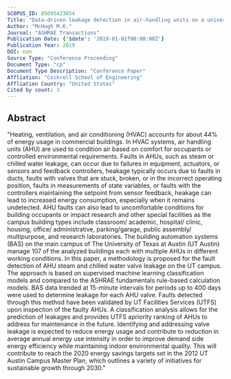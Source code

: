 ```yaml
---
SCOPUS_ID: 85095423854
Title: "Data-driven leakage detection in air-handling units on a university campus"
Author: "McHugh M.K."
Journal: "ASHRAE Transactions"
Publication Date: {'$date': '2019-01-01T00:00:00Z'}
Publication Year: 2019
DOI: nan
Source Type: "Conference Proceeding"
Document Type: "cp"
Document Type Description: "Conference Paper"
Affliation: "Cockrell School of Engineering"
Affliation Country: "United States"
Cited by count: 3
---
```


## Abstract
"Heating, ventilation, and air conditioning (HVAC) accounts for about 44% of energy usage in commercial buildings. In HVAC systems, air handling units (AHU) are used to condition air based on comfort for occupants or controlled environmental requirements. Faults in AHUs, such as steam or chilled water leakage, can occur due to failures in equipment, actuators, or sensors and feedback controllers, heakage typically occurs due to faults in ducts, faults with valves that are stuck, broken, or in the incorrect operating position, faults in measurements of state variables, or faults with the controllers maintaining the setpoint from sensor feedback, heakage can lead to increased energy consumption, especially when it remains undetected. AHU faults can also lead to uncomfortable conditions for building occupants or impact research and other special facilities as the campus building types include classroom/ academic, hospital/ clinic, housing, office/ administrative, parking/garage, public assembly/ multipurpose, and research laboratories. The building automation systems (BAS) on the main campus of The University of Texas at Austin (UT Austin) manage 107 of the analyzed buildings each with multiple AHUs in different working conditions. In this paper, a methodology is proposed for the fault detection of AHU steam and chilled water valve leakage on the UT campus. The approach is based on supervised machine learning classification models and compared to the ASHRAE fundamentals rule-based calculation models. BAS data trended at 15-minute intervals for periods up to 400 days were used to determine leakage for each AHU valve. Faults detected through this method have been validated by UT Facilities Services (UTFS) upon inspection of the faulty AHUs. A classification analysis allows for the prediction of leakages and provides UTFS apriority ranking of AHUs to address for maintenance in the future. Identifying and addressing valve leakage is expected to reduce energy usage and contribute to reduction in average annual energy use intensity in order to improve demand side energy efficiency while maintaining indoor environmental quality. This will contribute to reach the 2020 energy savings targets set in the 2012 UT Austin Campus Master Plan, which outlines a variety of initiatives for sustainable growth through 2030."
